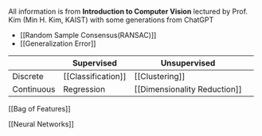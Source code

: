 All information is from **Introduction to Computer Vision** lectured by Prof. Kim (Min H. Kim, KAIST) with some generations from ChatGPT


- [[Random Sample Consensus(RANSAC)]]
- [[Generalization Error]]

|            | Supervised         | Unsupervised                 |     |
| ---------- | ------------------ | ---------------------------- | --- |
| Discrete   | [[Classification]] | [[Clustering]]               |     |
| Continuous | Regression         | [[Dimensionality Reduction]] |     |

[[Bag of Features]]

[[Neural Networks]]